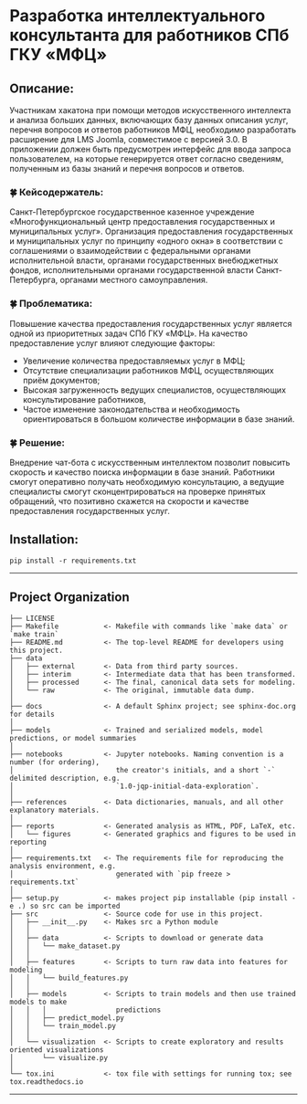 Разработка интеллектуального консультанта для работников СПб ГКУ «МФЦ»
==============================

## Описание:
Участникам хакатона при помощи методов искусственного интеллекта и анализа больших данных, включающих базу данных описания услуг, перечня вопросов и ответов работников МФЦ, необходимо разработать расширение для LMS Joomla, совместимое с версией 3.0. В приложении должен быть предусмотрен интерфейс для ввода запроса пользователем, на которые генерируется ответ согласно сведениям, полученным из базы знаний и перечня вопросов и ответов.
### 🍀 Кейсодержатель:
Санкт-Петербургское государственное казенное учреждение «Многофункциональный центр предоставления государственных и муниципальных услуг». 
Организация предоставления государственных и муниципальных услуг по принципу «одного окна» в соответствии с соглашениями о взаимодействии с федеральными органами исполнительной власти, органами государственных внебюджетных фондов, исполнительными органами государственной власти Санкт-Петербурга, органами местного самоуправления.
### 🍀 Проблематика:
Повышение качества предоставления государственных услуг является одной из приоритетных
задач СПб ГКУ «МФЦ». На качество предоставление услуг влияют следующие факторы:
- Увеличение количества предоставляемых услуг в МФЦ;
- Отсутствие специализации работников МФЦ, осуществляющих приём документов;
- Высокая загруженность ведущих специалистов, осуществляющих консультирование
работников,
- Частое изменение законодательства и необходимость ориентироваться в большом
количестве информации в базе знаний.
### 🍀 Решение:
Внедрение чат-бота с искусственным интеллектом позволит повысить скорость и качество поиска информации в базе знаний. Работники смогут оперативно получать необходимую консультацию, а ведущие специалисты смогут сконцентрироваться на проверке принятых обращений, что позитивно скажется на скорости и качестве предоставления государственных услуг.




Installation:
------------
    pip install -r requirements.txt
------------


Project Organization
------------

    ├── LICENSE
    ├── Makefile           <- Makefile with commands like `make data` or `make train`
    ├── README.md          <- The top-level README for developers using this project.
    ├── data
    │   ├── external       <- Data from third party sources.
    │   ├── interim        <- Intermediate data that has been transformed.
    │   ├── processed      <- The final, canonical data sets for modeling.
    │   └── raw            <- The original, immutable data dump.
    │
    ├── docs               <- A default Sphinx project; see sphinx-doc.org for details
    │
    ├── models             <- Trained and serialized models, model predictions, or model summaries
    │
    ├── notebooks          <- Jupyter notebooks. Naming convention is a number (for ordering),
    │                         the creator's initials, and a short `-` delimited description, e.g.
    │                         `1.0-jqp-initial-data-exploration`.
    │
    ├── references         <- Data dictionaries, manuals, and all other explanatory materials.
    │
    ├── reports            <- Generated analysis as HTML, PDF, LaTeX, etc.
    │   └── figures        <- Generated graphics and figures to be used in reporting
    │
    ├── requirements.txt   <- The requirements file for reproducing the analysis environment, e.g.
    │                         generated with `pip freeze > requirements.txt`
    │
    ├── setup.py           <- makes project pip installable (pip install -e .) so src can be imported
    ├── src                <- Source code for use in this project.
    │   ├── __init__.py    <- Makes src a Python module
    │   │
    │   ├── data           <- Scripts to download or generate data
    │   │   └── make_dataset.py
    │   │
    │   ├── features       <- Scripts to turn raw data into features for modeling
    │   │   └── build_features.py
    │   │
    │   ├── models         <- Scripts to train models and then use trained models to make
    │   │   │                 predictions
    │   │   ├── predict_model.py
    │   │   └── train_model.py
    │   │
    │   └── visualization  <- Scripts to create exploratory and results oriented visualizations
    │       └── visualize.py
    │
    └── tox.ini            <- tox file with settings for running tox; see tox.readthedocs.io


--------

